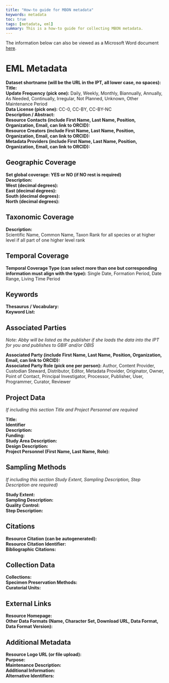 ```yaml
---
title: "How-to guide for MBON metadata"
keywords: metadata
toc: true
tags: [metadata, eml]
summary: This is a how-to guide for collecting MBON metadata.
---
```

The information below can also be viewed as a Microsoft Word document [here](https://github.com/ioos/mbon-docs/raw/gh-pages/assets/EML.Metadata.Template.docx).

# EML Metadata
**Dataset shortname (will be the URL in the IPT, all lower case, no spaces):** <br/>
**Title:** <br/>
**Update Frequency (pick one):** Daily, Weekly, Monthly, Biannually, Annually, As Needed, Continually, Irregular, Not Planned, Unknown, Other Maintenance Period <br/>
**Data License (pick one):** CC-0, CC-BY, CC-BY-NC <br/>
**Description / Abstract:** <br/>
**Resource Contacts (include First Name, Last Name, Position, Organization, Email, can link to ORCID):** <br/>
**Resource Creators (include First Name, Last Name, Position, Organization, Email, can link to ORCID):** <br/>
**Metadata Providers (include First Name, Last Name, Position, Organization, Email, can link to ORCID):** <br/>

## Geographic Coverage
**Set global coverage: YES or NO (if NO rest is required)** <br/>
**Description:** <br/>
**West (decimal degrees):** <br/>
**East (decimal degrees):** <br/>
**South (decimal degrees):** <br/>
**North (decimal degrees):** <br/>

## Taxonomic Coverage
**Description:** <br/>
Scientific Name, Common Name, Taxon Rank for all species or at higher level if all part of one higher level rank

## Temporal Coverage
**Temporal Coverage Type (can select more than one but corresponding information must align with the type):** Single Date, Formation Period, Date Range, Living Time Period <br/>

## Keywords
**Thesaurus / Vocabulary:** <br/>
**Keyword List:** <br/>

## Associated Parties
_Note: Abby will be listed as the publisher if she loads the data into the IPT for you and publishes to GBIF and/or OBIS_

**Associated Party (include First Name, Last Name, Position, Organization, Email, can link to ORCID):** <br/>
**Associated Party Role (pick one per person):** Author, Content Provider, Custodian Steward, Distributor, Editor, Metadata Provider, Originator, Owner, Point of Contact, Principal Investigator, Processor, Publisher, User, Programmer, Curator, Reviewer <br/>

## Project Data
_If including this section Title and Project Personnel are required_

**Title:** <br/>
**Identifier** <br/>
**Description:** <br/>
**Funding:** <br/>
**Study Area Description:** <br/>
**Design Description:** <br/>
**Project Personnel (First Name, Last Name, Role):** <br/>

## Sampling Methods
_If including this section Study Extent, Sampling Description, Step Description are required)_

**Study Extent:** <br/>
**Sampling Description:** <br/>
**Quality Control:** <br/>
**Step Description:** <br/>

## Citations
**Resource Citation (can be autogenerated):** <br/>
**Resource Citation Identifier:** <br/>
**Bibliographic Citations:** <br/>

## Collection Data
**Collections:** <br/>
**Specimen Preservation Methods:** <br/>
**Curatorial Units:** <br/>

## External Links
**Resource Homepage:** <br/>
**Other Data Formats (Name, Character Set, Download URL, Data Format, Data Format Version):** <br/>

## Additional Metadata
**Resource Logo URL (or file upload):** <br/>
**Purpose:** <br/>
**Maintenance Description:** <br/>
**Additional Information:** <br/>
**Alternative Identifiers:** <br/>
